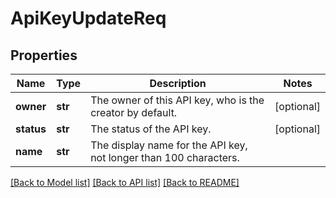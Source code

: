 # ApiKeyUpdateReq

## Properties
Name | Type | Description | Notes
------------ | ------------- | ------------- | -------------
**owner** | **str** | The owner of this API key, who is the creator by default. | [optional] 
**status** | **str** | The status of the API key. | [optional] 
**name** | **str** | The display name for the API key, not longer than 100 characters. | 

[[Back to Model list]](../README.md#documentation-for-models) [[Back to API list]](../README.md#documentation-for-api-endpoints) [[Back to README]](../README.md)


